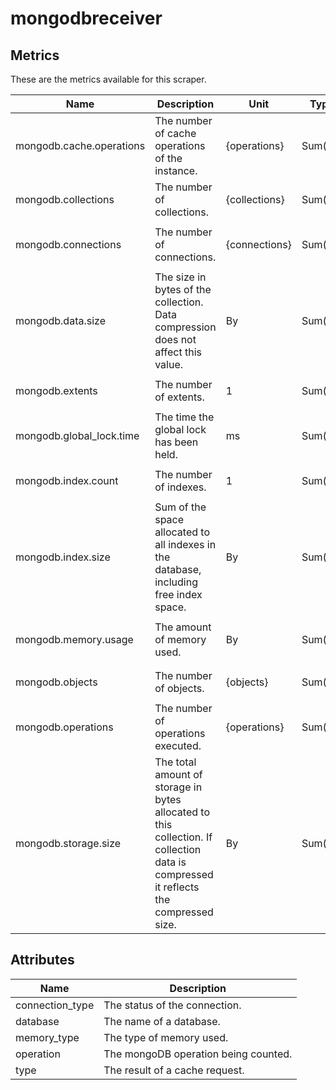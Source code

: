 [comment]: <> (Code generated by mdatagen. DO NOT EDIT.)

# mongodbreceiver

## Metrics

These are the metrics available for this scraper.

| Name | Description | Unit | Type | Attributes |
| ---- | ----------- | ---- | ---- | ---------- |
| mongodb.cache.operations | The number of cache operations of the instance. | {operations} | Sum(Int) | <ul> <li>type</li> </ul> |
| mongodb.collections | The number of collections. | {collections} | Sum(Int) | <ul> <li>database</li> </ul> |
| mongodb.connections | The number of connections. | {connections} | Sum(Int) | <ul> <li>database</li> <li>connection_type</li> </ul> |
| mongodb.data.size | The size in bytes of the collection. Data compression does not affect this value. | By | Sum(Int) | <ul> <li>database</li> </ul> |
| mongodb.extents | The number of extents. | 1 | Sum(Int) | <ul> <li>database</li> </ul> |
| mongodb.global_lock.time | The time the global lock has been held. | ms | Sum(Int) | <ul> </ul> |
| mongodb.index.count | The number of indexes. | 1 | Sum(Int) | <ul> <li>database</li> </ul> |
| mongodb.index.size | Sum of the space allocated to all indexes in the database, including free index space. | By | Sum(Int) | <ul> <li>database</li> </ul> |
| mongodb.memory.usage | The amount of memory used. | By | Sum(Int) | <ul> <li>database</li> <li>memory_type</li> </ul> |
| mongodb.objects | The number of objects. | {objects} | Sum(Int) | <ul> <li>database</li> </ul> |
| mongodb.operations | The number of operations executed. | {operations} | Sum(Int) | <ul> <li>operation</li> </ul> |
| mongodb.storage.size | The total amount of storage in bytes allocated to this collection. If collection data is compressed it reflects the compressed size.  | By | Sum(Int) | <ul> <li>database</li> </ul> |

## Attributes

| Name | Description |
| ---- | ----------- |
| connection_type | The status of the connection. |
| database | The name of a database. |
| memory_type | The type of memory used. |
| operation | The mongoDB operation being counted. |
| type | The result of a cache request. |
